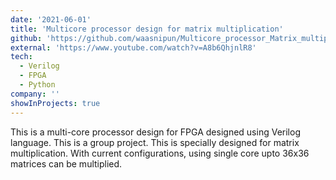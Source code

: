 ```yaml
---
date: '2021-06-01'
title: 'Multicore processor design for matrix multiplication'
github: 'https://github.com/waasnipun/Multicore_processor_Matrix_multiply_verilog_design'
external: 'https://www.youtube.com/watch?v=A8b6QhjnlR8'
tech:
  - Verilog
  - FPGA
  - Python
company: ''
showInProjects: true
---
```


This is a multi-core processor design for FPGA designed using Verilog language. This is a group project. This is specially designed for matrix multiplication. With current configurations, using single core upto 36x36 matrices can be multiplied.
